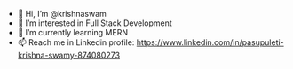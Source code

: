 - 👋 Hi, I’m @krishnaswam
- 👀 I’m interested in Full Stack Development
- 🌱 I’m currently learning MERN
- 📫 Reach me in Linkedin profile: https://www.linkedin.com/in/pasupuleti-krishna-swamy-874080273

<!---
krishnaswam/krishnaswam is a ✨ special ✨ repository because its `README.md` (this file) appears on your GitHub profile.
You can click the Preview link to take a look at your changes.
--->
